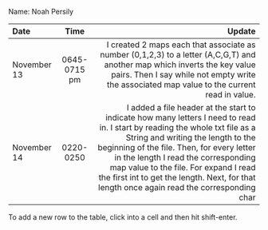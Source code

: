Name: Noah Persily

| Date        |     Time     |                                                                                                                                                                                                                                                                                                                                                                                         Update |
|:------------|:------------:|-----------------------------------------------------------------------------------------------------------------------------------------------------------------------------------------------------------------------------------------------------------------------------------------------------------------------------------------------------------------------------------------------:|
| November 13 | 0645-0715 pm |                                                                                                                                                                      I created 2 maps each that associate as number (0,1,2,3) to a letter (A,C,G,T) and another map which inverts the key value pairs. Then I say while not empty write the associated map value to the current read in value. |
| November 14 |  0220-0250   | I added a file header at the start to indicate how many letters I need to read in. I start by reading the whole txt file as a String and writing the length to the beginning of the file. Then, for every letter in the length I read the corresponding map value to the file. For expand I read the first int to get the length. Next, for that length once again read the corresponding char |


To add a new row to the table, click into a cell and then hit shift-enter.